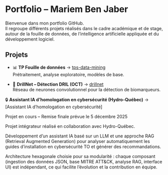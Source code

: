 # Portfolio – Mariem Ben Jaber

Bienvenue dans mon portfolio GitHub.  
Il regroupe différents projets réalisés dans le cadre académique et de stage, autour de la fouille de données, de l’intelligence artificielle appliquée et du développement logiciel.

## Projets

- 📊 **TP Fouille de données** → [tps-data-mining](tps-data-mining)  
  Prétraitement, analyse exploratoire, modèles de base.  

- 🧠 **DrillNet – Détection DRIL (OCT)** → [drillnet](drillnet)  
  Réseau de neurones convolutionnel pour la détection de biomarqueurs.
  
🔒  **Assistant IA d’homologation en cybersécurité (Hydro-Québec)** → [Assistant IA d’homologation en cybersécurité]

Projet en cours – Remise finale prévue le 5 décembre 2025

Projet intégrateur réalisé en collaboration avec Hydro-Québec.

Développement d’un assistant IA basé sur un LLM et une approche RAG (Retrieval Augmented Generation) pour analyser automatiquement les guides d’installation en cybersécurité TO et générer des recommandations.

Architecture hexagonale choisie pour sa modularité : chaque composant (ingestion des données JSON, base MITRE ATT&CK, analyse RAG, interface UI) est indépendant, ce qui facilite l’évolution et la contribution en équipe.
